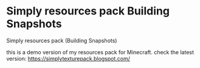 # Simply resources pack Building Snapshots
Simply resources pack (Building Snapshots)


this is a demo version of my resources pack for Minecraft. check the latest version: https://simplytexturepack.blogspot.com/

